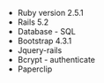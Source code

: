 * Ruby version 2.5.1
* Rails 5.2
* Database - SQL
* Bootstrap 4.3.1
* Jquery-rails
* Bcrypt - authenticate 
* Paperclip